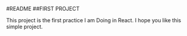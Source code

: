 #README 
##FIRST PROJECT 

This project is the first practice I am Doing in React. I hope you like this simple project.